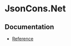 # JsonCons.Net

## Documentation

- [Reference](https://danielaparker.github.io/JsonCons.Net/toc.html)

